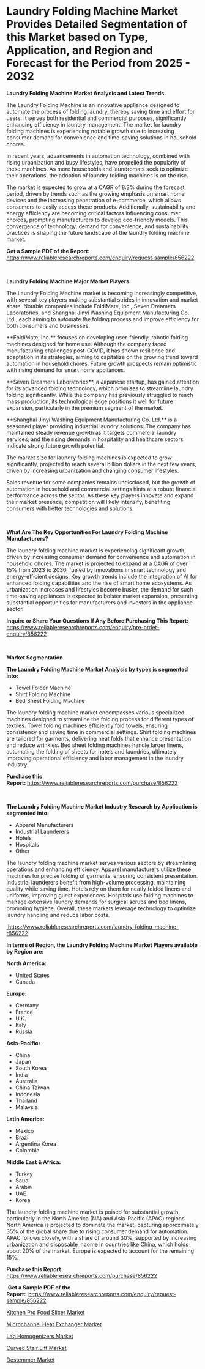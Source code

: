 <p><h1>Laundry Folding Machine Market Provides Detailed Segmentation of this Market based on Type, Application, and Region and Forecast for the Period from 2025 - 2032</h1></p><p><strong>Laundry Folding Machine Market Analysis and Latest Trends</strong></p>
<p><p>The Laundry Folding Machine is an innovative appliance designed to automate the process of folding laundry, thereby saving time and effort for users. It serves both residential and commercial purposes, significantly enhancing efficiency in laundry management. The market for laundry folding machines is experiencing notable growth due to increasing consumer demand for convenience and time-saving solutions in household chores. </p><p>In recent years, advancements in automation technology, combined with rising urbanization and busy lifestyles, have propelled the popularity of these machines. As more households and laundromats seek to optimize their operations, the adoption of laundry folding machines is on the rise. </p><p>The market is expected to grow at a CAGR of 8.3% during the forecast period, driven by trends such as the growing emphasis on smart home devices and the increasing penetration of e-commerce, which allows consumers to easily access these products. Additionally, sustainability and energy efficiency are becoming critical factors influencing consumer choices, prompting manufacturers to develop eco-friendly models. This convergence of technology, demand for convenience, and sustainability practices is shaping the future landscape of the laundry folding machine market.</p></p>
<p><strong>Get a Sample PDF of the Report:&nbsp;</strong> <a href="https://www.reliableresearchreports.com/enquiry/request-sample/856222?utm_campaign=9&utm_medium=2&utm_source=Github&utm_content=ia&utm_term=08042025&utm_id=laundry-folding-machine">https://www.reliableresearchreports.com/enquiry/request-sample/856222</a></p>
<p>&nbsp;</p>
<p><strong>Laundry Folding Machine Major Market Players</strong></p>
<p><p>The Laundry Folding Machine market is becoming increasingly competitive, with several key players making substantial strides in innovation and market share. Notable companies include FoldiMate, Inc., Seven Dreamers Laboratories, and Shanghai Jinyi Washing Equipment Manufacturing Co. Ltd., each aiming to automate the folding process and improve efficiency for both consumers and businesses.</p><p>**FoldiMate, Inc.** focuses on developing user-friendly, robotic folding machines designed for home use. Although the company faced manufacturing challenges post-COVID, it has shown resilience and adaptation in its strategies, aiming to capitalize on the growing trend toward automation in household chores. Future growth prospects remain optimistic with rising demand for smart home appliances.</p><p>**Seven Dreamers Laboratories**, a Japanese startup, has gained attention for its advanced folding technology, which promises to streamline laundry folding significantly. While the company has previously struggled to reach mass production, its technological edge positions it well for future expansion, particularly in the premium segment of the market.</p><p>**Shanghai Jinyi Washing Equipment Manufacturing Co. Ltd.** is a seasoned player providing industrial laundry solutions. The company has maintained steady revenue growth as it targets commercial laundry services, and the rising demands in hospitality and healthcare sectors indicate strong future growth potential.</p><p>The market size for laundry folding machines is expected to grow significantly, projected to reach several billion dollars in the next few years, driven by increasing urbanization and changing consumer lifestyles. </p><p>Sales revenue for some companies remains undisclosed, but the growth of automation in household and commercial settings hints at a robust financial performance across the sector. As these key players innovate and expand their market presence, competition will likely intensify, benefiting consumers with better technologies and solutions.</p></p>
<p>&nbsp;</p>
<p><strong>What Are The Key Opportunities For Laundry Folding Machine Manufacturers?</strong></p>
<p><p>The laundry folding machine market is experiencing significant growth, driven by increasing consumer demand for convenience and automation in household chores. The market is projected to expand at a CAGR of over 15% from 2023 to 2030, fueled by innovations in smart technology and energy-efficient designs. Key growth trends include the integration of AI for enhanced folding capabilities and the rise of smart home ecosystems. As urbanization increases and lifestyles become busier, the demand for such time-saving appliances is expected to bolster market expansion, presenting substantial opportunities for manufacturers and investors in the appliance sector.</p></p>
<p><strong>Inquire or Share Your Questions If Any Before Purchasing This Report:</strong> <a href="https://www.reliableresearchreports.com/enquiry/pre-order-enquiry/856222?utm_campaign=9&utm_medium=2&utm_source=Github&utm_content=ia&utm_term=08042025&utm_id=laundry-folding-machine">https://www.reliableresearchreports.com/enquiry/pre-order-enquiry/856222</a></p>
<p>&nbsp;</p>
<p><strong>Market Segmentation</strong></p>
<p><strong>The Laundry Folding Machine Market Analysis by types is segmented into:</strong></p>
<p><ul><li>Towel Folder Machine</li><li>Shirt Folding Machine</li><li>Bed Sheet Folding Machine</li></ul></p>
<p><p>The laundry folding machine market encompasses various specialized machines designed to streamline the folding process for different types of textiles. Towel folding machines efficiently fold towels, ensuring consistency and saving time in commercial settings. Shirt folding machines are tailored for garments, delivering neat folds that enhance presentation and reduce wrinkles. Bed sheet folding machines handle larger linens, automating the folding of sheets for hotels and laundries, ultimately improving operational efficiency and labor management in the laundry industry.</p></p>
<p><strong>Purchase this Report:&nbsp;</strong><a href="https://www.reliableresearchreports.com/purchase/856222?utm_campaign=9&utm_medium=2&utm_source=Github&utm_content=ia&utm_term=08042025&utm_id=laundry-folding-machine">https://www.reliableresearchreports.com/purchase/856222</a></p>
<p>&nbsp;</p>
<p><strong>The Laundry Folding Machine Market Industry Research by Application is segmented into:</strong></p>
<p><ul><li>Apparel Manufacturers</li><li>Industrial Launderers</li><li>Hotels</li><li>Hospitals</li><li>Other</li></ul></p>
<p><p>The laundry folding machine market serves various sectors by streamlining operations and enhancing efficiency. Apparel manufacturers utilize these machines for precise folding of garments, ensuring consistent presentation. Industrial launderers benefit from high-volume processing, maintaining quality while saving time. Hotels rely on them for neatly folded linens and uniforms, improving guest experiences. Hospitals use folding machines to manage extensive laundry demands for surgical scrubs and bed linens, promoting hygiene. Overall, these markets leverage technology to optimize laundry handling and reduce labor costs.</p></p>
<p><a href="https://www.reliableresearchreports.com/laundry-folding-machine-r856222?utm_campaign=9&utm_medium=2&utm_source=Github&utm_content=ia&utm_term=08042025&utm_id=laundry-folding-machine">&nbsp;https://www.reliableresearchreports.com/laundry-folding-machine-r856222</a></p>
<p><strong>In terms of Region, the Laundry Folding Machine Market Players available by Region are:</strong></p>
<p>
    <p> <strong> North America: </strong>
        <ul>
            <li>United States</li>
            <li>Canada</li>
        </ul>
        </p> 
    <p> <strong> Europe: </strong>
        <ul>
            <li>Germany</li>
            <li>France</li>
            <li>U.K.</li>
            <li>Italy</li>
            <li>Russia</li>
        </ul>
        </p> 
    <p> <strong> Asia-Pacific: </strong>
        <ul>
            <li>China</li>
            <li>Japan</li>
            <li>South Korea</li>
            <li>India</li>
            <li>Australia</li>
            <li>China Taiwan</li>
            <li>Indonesia</li>
            <li>Thailand</li>
            <li>Malaysia</li>
        </ul>
        </p> 
    <p> <strong> Latin America: </strong>
        <ul>
            <li>Mexico</li>
            <li>Brazil</li>
            <li>Argentina Korea</li>
            <li>Colombia</li>
        </ul>
        </p> 
    <p> <strong> Middle East & Africa: </strong>
        <ul>
            <li>Turkey</li>
            <li>Saudi</li>
            <li>Arabia</li>
            <li>UAE</li>
            <li>Korea</li>
        </ul>
    </p>
    </p>
<p><p>The laundry folding machine market is poised for substantial growth, particularly in the North America (NA) and Asia-Pacific (APAC) regions. North America is projected to dominate the market, capturing approximately 35% of the global share due to rising consumer demand for automation. APAC follows closely, with a share of around 30%, supported by increasing urbanization and disposable income in countries like China, which holds about 20% of the market. Europe is expected to account for the remaining 15%.</p></p>
<p><strong>Purchase this Report: </strong><a href="https://www.reliableresearchreports.com/purchase/856222?utm_campaign=9&utm_medium=2&utm_source=Github&utm_content=ia&utm_term=08042025&utm_id=laundry-folding-machine">https://www.reliableresearchreports.com/purchase/856222</a></p>
<p>&nbsp;<strong>Get a Sample PDF of the Report:&nbsp;&nbsp;</strong><a href="https://www.reliableresearchreports.com/enquiry/request-sample/856222?utm_campaign=9&utm_medium=2&utm_source=Github&utm_content=ia&utm_term=08042025&utm_id=laundry-folding-machine">https://www.reliableresearchreports.com/enquiry/request-sample/856222</a></p>
<p><strong></strong></p>
<p><p><a href="https://github.com/ogbadujonito22/Market-Research-Report-List-1/blob/main/kitchen-pro-food-slicer-market.md?utm_campaign=9&utm_medium=2&utm_source=Github&utm_content=ia&utm_term=08042025&utm_id=laundry-folding-machine">Kitchen Pro Food Slicer Market</a></p><p><a href="https://github.com/azetehhasle/Market-Research-Report-List-1/blob/main/microchannel-heat-exchanger-market.md?utm_campaign=9&utm_medium=2&utm_source=Github&utm_content=ia&utm_term=08042025&utm_id=laundry-folding-machine">Microchannel Heat Exchanger Market</a></p><p><a href="https://github.com/dovbusmrking/Market-Research-Report-List-1/blob/main/lab-homogenizers-market.md?utm_campaign=9&utm_medium=2&utm_source=Github&utm_content=ia&utm_term=08042025&utm_id=laundry-folding-machine">Lab Homogenizers Market</a></p><p><a href="https://github.com/pichuaadh0/Market-Research-Report-List-1/blob/main/curved-stair-lift-market.md?utm_campaign=9&utm_medium=2&utm_source=Github&utm_content=ia&utm_term=08042025&utm_id=laundry-folding-machine">Curved Stair Lift Market</a></p><p><a href="https://github.com/lemiranajd/Market-Research-Report-List-1/blob/main/destemmer-market.md?utm_campaign=9&utm_medium=2&utm_source=Github&utm_content=ia&utm_term=08042025&utm_id=laundry-folding-machine">Destemmer Market</a></p></p>